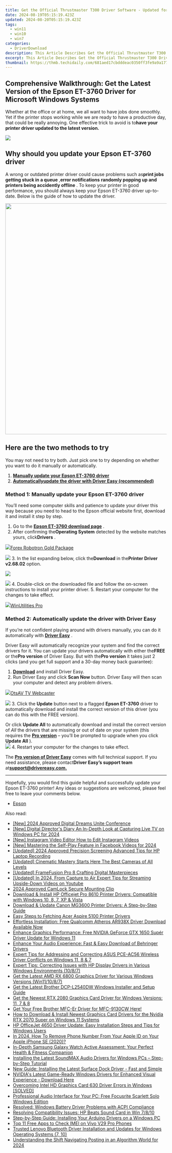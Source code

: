 ```yaml
---
title: Get the Official Thrustmaster T300 Driver Software - Updated for New Windows Versions (11/1N)
date: 2024-08-19T05:15:19.423Z
updated: 2024-08-20T05:15:19.423Z
tags:
  - win11
  - win10
  - win7
categories:
  - DriverDownload
description: This Article Describes Get the Official Thrustmaster T300 Driver Software - Updated for New Windows Versions (11/1N)
excerpt: This Article Describes Get the Official Thrustmaster T300 Driver Software - Updated for New Windows Versions (11/1N)
thumbnail: https://thmb.techidaily.com/681aed17cbdddeac0350ff3fe9a9a1770d531416a3cf82559b42c4110e5fe7f0.jpg
---
```


## Comprehensive Walkthrough: Get the Latest Version of the Epson ET-3760 Driver for Microsoft Windows Systems

Whether at the office or at home, we all want to have jobs done smoothly. Yet if the printer stops working while we are ready to have a productive day, that could be really annoying. One effective trick to avoid is to**have your printer driver updated to the latest version.**

<!-- affiliate ads begin -->
<a href="https://secure.2checkout.com/order/checkout.php?PRODS=2201613&QTY=1&AFFILIATE=108875&CART=1"><img src="https://www.macdvdripperpro.com/images/devices-3.png" border="0"></a>
<!-- affiliate ads end -->
## Why should you update your Epson ET-3760 driver

 A wrong or outdated printer driver could cause problems such as**print jobs getting stuck in a queue** ,**error notifications** **randomly popping up and printers being accidently offline** . To keep your printer in good performance, you should always keep your Epson ET-3760 driver up-to-date. Below is the guide of how to update the driver.

<!-- affiliate ads begin -->
<a href="https://lightailing.sjv.io/c/5597632/1638364/17190" target="_top" id="1638364"><img src="//a.impactradius-go.com/display-ad/17190-1638364" border="0" alt="" width="1280" height="720"/></a><img height="0" width="0" src="https://imp.pxf.io/i/5597632/1638364/17190" style="position:absolute;visibility:hidden;" border="0" />
<!-- affiliate ads end -->
## Here are the two methods to try

 You may not need to try both. Just pick one to try depending on whether you want to do it manually or automatically.

1. [**Manually update your Epson ET-3760 driver**](https://tools.techidaily.com/drivereasy/download/)
2. **[Automaticallyupdate the driver with Driver Easy (recommended)](https://www.drivereasy.com/knowledge/epson-et-3760-driver-update-and-download/#method-2)**

### Method 1: Manually update your Epson ET-3760 driver

 You’ll need some computer skills and patience to update your driver this way because you need to head to the Epson official website first, download it and install it step by step.

1. Go to the **[Epson ET-3760 download page](https://epson.com/Support/Printers/All-In-Ones/ET-Series/Epson-ET-3760/s/SPT%5FC11CG20203)**  .
2. After confirming the**Operating System** detected by the website matches yours, click**Drivers** .  
<!-- affiliate ads begin -->
<a href="https://secure.2checkout.com/order/checkout.php?PRODS=4727541&QTY=1&AFFILIATE=108875&CART=1"><img src="https://secure.avangate.com/images/merchant/5f4f7141b65a730b4efb0e0d51f63e94/products/copy_copy_forexrobotronbox.gif" border="0">Forex Robotron Gold Package</a>
<!-- affiliate ads end -->
![](https://images.drivereasy.com/wp-content/uploads/2022/04/Epson-3760-download-page-1.jpg)
3. In the list expanding below, click the**Download** in the**Printer Driver v2.68.02** option.  
<!-- affiliate ads begin -->
<a href="https://secure.2checkout.com/order/checkout.php?PRODS=19080710&QTY=1&AFFILIATE=108875&CART=1"><img src="https://smart-seo-tool.com/images/SmartSEOAuditorBox.png" border="0"></a>
<!-- affiliate ads end -->
![](https://images.drivereasy.com/wp-content/uploads/2022/04/Epson-3760-click-download.jpg)
4. Double-click on the downloaded file and follow the on-screen instructions to install your printer driver.
5. Restart your computer for the changes to take effect.

<!-- affiliate ads begin -->
<a href="https://secure.2checkout.com/order/checkout.php?PRODS=4665597&QTY=1&AFFILIATE=108875&CART=1"><img src="https://www.pcclean.io/wp-content/uploads/2018/03/winutilities-box-130521.png" border="0">WinUtilities Pro</a>
<!-- affiliate ads end -->
### Method 2: Automatically update the driver with Driver Easy

 If you’re not confident playing around with drivers manually, you can do it automatically with **[Driver Easy](https://tools.techidaily.com/drivereasy/download/)**  .

 Driver Easy will automatically recognize your system and find the correct drivers for it. You can update your drivers automatically with either the**FREE** or the**Pro version** of Driver Easy. But with the**Pro version** it takes just 2 clicks (and you get full support and a 30-day money back guarantee):

1. **[Download](https://tools.techidaily.com/drivereasy/download/)**  and install Driver Easy.
2. Run Driver Easy and click **Scan Now** button. Driver Easy will then scan your computer and detect any problem drivers.  
<!-- affiliate ads begin -->
<a href="https://otszone.ots7.com/order/checkout.php?PRODS=4713324&QTY=1&AFFILIATE=108875&CART=1"><img src="https://green.ots7.com/screenshots/OtsAV/OtsAVTV1.90-300x188.jpg" border="0">OtsAV TV Webcaster</a>
<!-- affiliate ads end -->
![](https://images.drivereasy.com/wp-content/uploads/2022/04/DE-scan.jpg)
3. Click the **Update** button next to a flagged **Epson ET-3760** driver to automatically download and install the correct version of this driver (you can do this with the FREE version).  

 Or click **Update All** to automatically download and install the correct version of _All_ the drivers that are missing or out of date on your system (this requires the **[Pro version](https://tools.techidaily.com/drivereasy/download/)**  – you’ll be prompted to upgrade when you click **Update All** ).  
![](https://images.drivereasy.com/wp-content/uploads/2022/04/DE-et-3760.jpg)
4. Restart your computer for the changes to take effect.

 The **[Pro version of Driver Easy](https://tools.techidaily.com/drivereasy/download/)**  comes with full technical support. If you need assistance, please contact**Driver Easy’s support team** at[**support@drivereasy.com.**](https://tools.techidaily.com/drivereasy/download/)

---

 Hopefully, you would find this guide helpful and successfully update your Epson ET-3760 printer! Any ideas or suggestions are welcomed, please feel free to leave your comments below.

* [Epson](https://tools.techidaily.com/drivereasy/download/)

<ins class="adsbygoogle"
     style="display:block"
     data-ad-format="autorelaxed"
     data-ad-client="ca-pub-7571918770474297"
     data-ad-slot="1223367746"></ins>



<ins class="adsbygoogle"
     style="display:block"
     data-ad-client="ca-pub-7571918770474297"
     data-ad-slot="8358498916"
     data-ad-format="auto"
     data-full-width-responsive="true"></ins>

<span class="atpl-alsoreadstyle">Also read:</span>
<div><ul>
<li><a href="https://facebook-video-share.techidaily.com/new-2024-approved-digital-dreams-unite-conference/"><u>[New] 2024 Approved  Digital Dreams Unite Conference</u></a></li>
<li><a href="https://screen-sharing-recording.techidaily.com/new-digital-directors-diary-an-in-depth-look-at-capturing-live-tv-on-windows-pc-for-2024/"><u>[New] Digital Director's Diary  An In-Depth Look at Capturing Live TV on Windows PC for 2024</u></a></li>
<li><a href="https://instagram-video-files.techidaily.com/new-instagram-video-editor-how-to-edit-instagram-videos/"><u>[New] Instagram Video Editor  How to Edit Instagram Videos</u></a></li>
<li><a href="https://facebook-video-recording.techidaily.com/new-mastering-the-self-play-feature-in-facebook-videos-for-2024/"><u>[New] Mastering the Self-Play Feature in Facebook Videos for 2024</u></a></li>
<li><a href="https://screen-activity-recording.techidaily.com/updated-2024-approved-precision-screening-advanced-tips-for-hp-laptop-recording/"><u>[Updated] 2024 Approved  Precision Screening  Advanced Tips for HP Laptop Recording</u></a></li>
<li><a href="https://extra-resources.techidaily.com/updated-cinematic-mastery-starts-here-the-best-cameras-of-all-levels/"><u>[Updated] Cinematic Mastery Starts Here  The Best Cameras of All Levels</u></a></li>
<li><a href="https://some-knowledge.techidaily.com/updated-framefusion-pro-8-crafting-digital-masterpieces/"><u>[Updated] FrameFusion Pro 8  Crafting Digital Masterpieces</u></a></li>
<li><a href="https://eaxpv-info.techidaily.com/updated-in-2024-from-capture-to-air-expert-tips-for-streaming-upside-down-videos-on-youtube/"><u>[Updated] In 2024, From Capture to Air  Expert Tips for Streaming Upside-Down Videos on Youtube</u></a></li>
<li><a href="https://remote-screen-capture.techidaily.com/2024-approved-camlock-secure-mounting-clip/"><u>2024 Approved  CamLock Secure Mounting Clip</u></a></li>
<li><a href="https://hardware-updates.techidaily.com/download-and-install-hp-officejet-pro-8610-printer-drivers-compatible-with-windows-10-8-7-xp-and-vista/"><u>Download & Install HP Officejet Pro 8610 Printer Drivers: Compatible with Windows 10, 8, 7, XP & Vista</u></a></li>
<li><a href="https://hardware-updates.techidaily.com/download-and-update-canon-mg3600-printer-drivers-a-step-by-step-guide/"><u>Download & Update Canon MG3600 Printer Drivers: A Step-by-Step Guide</u></a></li>
<li><a href="https://hardware-updates.techidaily.com/easy-steps-to-fetching-acer-aspire-5100-printer-drivers/"><u>Easy Steps to Fetching Acer Aspire 5100 Printer Drivers</u></a></li>
<li><a href="https://hardware-updates.techidaily.com/1722975663205-effortless-installation-free-qualcomm-atheros-ar938x-driver-download-available-now/"><u>Effortless Installation: Free Qualcomm Atheros AR938X Driver Download Available Now</u></a></li>
<li><a href="https://hardware-updates.techidaily.com/enhance-graphics-performance-free-nvidia-geforce-gtx-1650-super-driver-update-for-windows-11/"><u>Enhance Graphics Performance: Free NVIDIA GeForce GTX 1650 Supér Driver Update for Windows 11</u></a></li>
<li><a href="https://hardware-updates.techidaily.com/1722969385395-enhance-your-audio-experience-fast-and-easy-download-of-behringer-drivers/"><u>Enhance Your Audio Experience: Fast & Easy Download of Behringer Drivers</u></a></li>
<li><a href="https://hardware-updates.techidaily.com/expert-tips-for-addressing-and-correcting-asus-pce-ac56-wireless-driver-conflicts-on-windows-11-8-and-7/"><u>Expert Tips for Addressing and Correcting ASUS PCE-AC56 Wireless Driver Conflicts on Windows 11, 8 & 7</u></a></li>
<li><a href="https://hardware-updates.techidaily.com/expert-tips-correcting-issues-with-hp-display-drivers-in-various-windows-environments-1087/"><u>Expert Tips: Correcting Issues with HP Display Drivers in Various Windows Environments (10/8/7)</u></a></li>
<li><a href="https://hardware-updates.techidaily.com/get-the-latest-amd-rx-6800-graphics-driver-for-various-windows-versions-win111087/"><u>Get the Latest AMD RX 6800 Graphics Driver for Various Windows Versions (Win11/10/8/7)</u></a></li>
<li><a href="https://hardware-updates.techidaily.com/get-the-latest-brother-dcp-l2540dw-windows-installer-and-setup-guide/"><u>Get the Latest Brother DCP-L2540DW Windows Installer and Setup Guide</u></a></li>
<li><a href="https://hardware-updates.techidaily.com/get-the-newest-rtx-2080-graphics-card-driver-for-windows-versions-11-7-and-8/"><u>Get the Newest RTX 2080 Graphics Card Driver for Windows Versions: 11, 7 & 8</u></a></li>
<li><a href="https://hardware-updates.techidaily.com/1722977928307-get-your-free-brother-mfc-er-driver-for-mfc-9130cw-here/"><u>Get Your Free Brother MFC-Er Driver for MFC-9130CW Here!</u></a></li>
<li><a href="https://hardware-updates.techidaily.com/how-to-download-and-install-newest-graphics-card-drivers-for-the-nvidia-rtx-2070-super-on-windows-11-systems/"><u>How to Download & Install Newest Graphics Card Drivers for the Nvidia RTX 2070 Super on Windows 11 Systems</u></a></li>
<li><a href="https://hardware-updates.techidaily.com/hp-officejet-4650-driver-update-easy-installation-steps-and-tips-for-windows-users/"><u>HP OfficeJet 4650 Driver Update: Easy Installation Steps and Tips for Windows Users</u></a></li>
<li><a href="https://apple-account.techidaily.com/in-2024-how-to-remove-phone-number-from-your-apple-id-on-your-apple-iphone-se-2020-by-drfone-ios/"><u>In 2024, How To Remove Phone Number From Your Apple ID on Your Apple iPhone SE (2020)?</u></a></li>
<li><a href="https://games-able.techidaily.com/in-depth-samsung-galaxy-watch-active-assessment-your-perfect-health-and-fitness-companion/"><u>In-Depth Samsung Galaxy Watch Active Assessment: Your Perfect Health & Fitness Companion</u></a></li>
<li><a href="https://hardware-updates.techidaily.com/installing-the-latest-soundmax-audio-drivers-for-windows-pcs-step-by-step-tutorial/"><u>Installing the Latest SoundMAX Audio Drivers for Windows PCs – Step-by-Step Tutorial</u></a></li>
<li><a href="https://hardware-updates.techidaily.com/new-guide-installing-the-latest-surface-dock-driver-fast-and-simple/"><u>New Guide: Installing the Latest Surface Dock Driver - Fast and Simple</u></a></li>
<li><a href="https://hardware-updates.techidaily.com/nvidias-latest-game-ready-windows-drivers-for-enhanced-visual-experience-download-here/"><u>NVIDIA's Latest Game-Ready Windows Drivers for Enhanced Visual Experience - Download Here</u></a></li>
<li><a href="https://hardware-updates.techidaily.com/overcoming-intel-hd-graphics-card-630-driver-errors-in-windows-solved/"><u>Overcoming Intel HD Graphics Card 630 Driver Errors in Windows [SOLVED]</u></a></li>
<li><a href="https://hardware-updates.techidaily.com/professional-audio-interface-for-your-pc-free-focusrite-scarlett-solo-windows-edition/"><u>Professional Audio Interface for Your PC: Free Focusrite Scarlett Solo Windows Edition</u></a></li>
<li><a href="https://hardware-updates.techidaily.com/resolved-windows-battery-driver-problems-with-acpi-compliance/"><u>Resolved: Windows Battery Driver Problems with ACPI Compliance</u></a></li>
<li><a href="https://hardware-updates.techidaily.com/resolving-compatibility-issues-hp-beats-sound-card-in-win-7810/"><u>Resolving Compatibility Issues: HP Beats Sound Card in Win 7/8/10</u></a></li>
<li><a href="https://hardware-updates.techidaily.com/step-by-step-guide-installing-your-arduino-drivers-on-a-windows-pc/"><u>Step-by-Step Guide: Installing Your Arduino Drivers on a Windows PC</u></a></li>
<li><a href="https://sim-unlock.techidaily.com/top-11-free-apps-to-check-imei-on-vivo-v29-pro-phones-by-drfone-android/"><u>Top 11 Free Apps to Check IMEI on Vivo V29 Pro Phones</u></a></li>
<li><a href="https://hardware-updates.techidaily.com/trusted-lenovo-bluetooth-driver-installation-and-updates-for-windows-operating-systems-7-10/"><u>Trusted Lenovo Bluetooth Driver Installation and Updates for Windows Operating Systems (7, 10)</u></a></li>
<li><a href="https://instagram-videos.techidaily.com/understanding-the-shift-navigating-posting-in-an-algorithm-world-for-2024/"><u>Understanding the Shift  Navigating Posting in an Algorithm World for 2024</u></a></li>
</ul></div>
